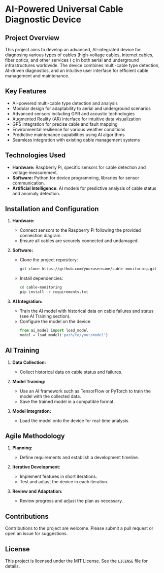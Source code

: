 # AI-Powered Universal Cable Diagnostic Device

## Project Overview
This project aims to develop an advanced, AI-integrated device for diagnosing various types of cables (high-voltage cables, internet cables, fiber optics, and other services ) ç in both aerial and underground infrastructures worldwide. The device combines multi-cable type detection, AI-driven diagnostics, and an intuitive user interface for efficient cable management and maintenance.

## Key Features
- AI-powered multi-cable type detection and analysis
- Modular design for adaptability to aerial and underground scenarios
- Advanced sensors including GPR and acoustic technologies
- Augmented Reality (AR) interface for intuitive data visualization
- GPS integration for precise cable and fault mapping
- Environmental resilience for various weather conditions
- Predictive maintenance capabilities using AI algorithms
- Seamless integration with existing cable management systems

## Technologies Used

- **Hardware:** Raspberry Pi, specific sensors for cable detection and voltage measurement.
- **Software:** Python for device programming, libraries for sensor communication.
- **Artificial Intelligence:** AI models for predictive analysis of cable status and anomaly detection.

## Installation and Configuration

1. **Hardware:**
   - Connect sensors to the Raspberry Pi following the provided connection diagram.
   - Ensure all cables are securely connected and undamaged.

2. **Software:**
   - Clone the project repository:
     ```bash
     git clone https://github.com/yourusername/cable-monitoring.git
     ```
   - Install dependencies:
     ```bash
     cd cable-monitoring
     pip install -r requirements.txt
     ```

3. **AI Integration:**
   - Train the AI model with historical data on cable failures and status (see AI Training section).
   - Configure the model on the device:
     ```python
     from ai_model import load_model
     model = load_model('path/to/your/model')
     ```

## AI Training

1. **Data Collection:**
   - Collect historical data on cable status and failures.

2. **Model Training:**
   - Use an AI framework such as TensorFlow or PyTorch to train the model with the collected data.
   - Save the trained model in a compatible format.

3. **Model Integration:**
   - Load the model onto the device for real-time analysis.

## Agile Methodology

1. **Planning:**
   - Define requirements and establish a development timeline.

2. **Iterative Development:**
   - Implement features in short iterations.
   - Test and adjust the device in each iteration.

3. **Review and Adaptation:**
   - Review progress and adjust the plan as necessary.

## Contributions

Contributions to the project are welcome. Please submit a pull request or open an issue for suggestions.

## License

This project is licensed under the MIT License. See the `LICENSE` file for details.

